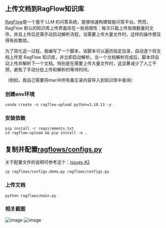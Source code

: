 ## 上传文档到RagFlow知识库
[RagFlow](https://github.com/infiniflow/ragflow)是一个基于 LLM 的问答系统，能够快速构建智能问答平台。然而，RagFlow 默认的知识库上传界面存在一些局限性：每次只能上传有限数量的文件，并且上传后还需手动启动解析流程，当需要上传大量文件时，这样的操作便显得有些繁琐。

为了简化这一过程，我编写了一个脚本，该脚本可以遍历指定目录，自动逐个将文档上传至 RagFlow 知识库，并立即启动解析。当一个文档解析完成后，脚本将自动上传并解析下一个文档。特别是在需要上传大量文件时，这显著减少了人工干预，避免了手动分批上传和解析的等待时间。

（例如，我自己需要将mac中所有备忘录内容导入到知识库中查询）

### 创建env环境
```shell
conda create -n ragflow-upload python=3.10.13 -y
```

### 安装依赖
```shell
pip install -r requirements.txt
cd ragflow-upload && pip install -e .
```

## 复制并配置[ragflows/configs.py](ragflows/configs.py)
关于配置文件的说明可参考这个：[issues #2](https://github.com/Samge0/ragflow-upload/issues/2)
```shell
cp ragflows/configs.demo.py ragflows/configs.py
```

### 上传文档
```shell
python ragflows/main.py
```

### 相关截图
![image](https://github.com/user-attachments/assets/13c93d4a-66fd-4083-ab2c-75c93ef94ab0)
![image](https://github.com/user-attachments/assets/aad9dfb0-3231-4b33-8768-08a2d99cf47e)
